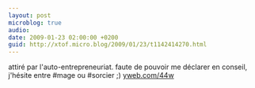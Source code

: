 ```yaml
---
layout: post
microblog: true
audio: 
date: 2009-01-23 02:00:00 +0200
guid: http://xtof.micro.blog/2009/01/23/t1142414270.html
---
```

attiré par l'auto-entrepreneuriat. faute de pouvoir me déclarer en conseil,  j'hésite entre #mage ou #sorcier ;) [yweb.com/44w](http://yweb.com/44w)
